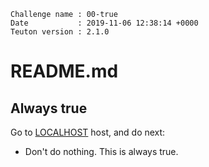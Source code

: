 ```
Challenge name : 00-true
Date           : 2019-11-06 12:38:14 +0000
Teuton version : 2.1.0
```
# README.md

## Always true


Go to [LOCALHOST](#required-hosts) host, and do next:
* Don't do nothing. This is always true.
